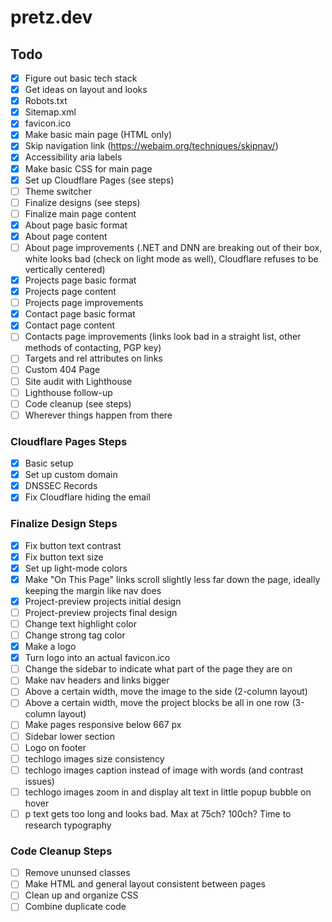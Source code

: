 # pretz.dev

## Todo

- [x] Figure out basic tech stack
- [x] Get ideas on layout and looks
- [x] Robots.txt
- [x] Sitemap.xml
- [x] favicon.ico
- [x] Make basic main page (HTML only)
- [x] Skip navigation link (<https://webaim.org/techniques/skipnav/>)
- [x] Accessibility aria labels
- [x] Make basic CSS for main page
- [x] Set up Cloudflare Pages (see steps)
- [ ] Theme switcher
- [ ] Finalize designs (see steps)
- [ ] Finalize main page content
- [x] About page basic format
- [x] About page content
- [ ] About page improvements (.NET and DNN are breaking out of their box, white looks bad (check on light mode as well), Cloudflare refuses to be vertically centered)
- [x] Projects page basic format
- [x] Projects page content
- [ ] Projects page improvements
- [x] Contact page basic format
- [x] Contact page content
- [ ] Contacts page improvements (links look bad in a straight list, other methods of contacting, PGP key)
- [ ] Targets and rel attributes on links
- [ ] Custom 404 Page
- [ ] Site audit with Lighthouse
- [ ] Lighthouse follow-up
- [ ] Code cleanup (see steps)
- [ ] Wherever things happen from there

### Cloudflare Pages Steps

- [x] Basic setup
- [x] Set up custom domain
- [x] DNSSEC Records
- [x] Fix Cloudflare hiding the email

### Finalize Design Steps

- [x] Fix button text contrast
- [x] Fix button text size
- [x] Set up light-mode colors
- [x] Make "On This Page" links scroll slightly less far down the page, ideally keeping the margin like nav does
- [x] Project-preview projects initial design
- [ ] Project-preview projects final design
- [ ] Change text highlight color
- [ ] Change strong tag color
- [x] Make a logo
- [x] Turn logo into an actual favicon.ico
- [ ] Change the sidebar to indicate what part of the page they are on
- [ ] Make nav headers and links bigger
- [ ] Above a certain width, move the image to the side (2-column layout)
- [ ] Above a certain width, move the project blocks be all in one row (3-column layout)
- [ ] Make pages responsive below 667 px
- [ ] Sidebar lower section
- [ ] Logo on footer
- [ ] techlogo images size consistency
- [ ] techlogo images caption instead of image with words (and contrast issues)
- [ ] techlogo images zoom in and display alt text in little popup bubble on hover
- [ ] p text gets too long and looks bad. Max at 75ch? 100ch? Time to research typography

### Code Cleanup Steps

- [ ] Remove ununsed classes
- [ ] Make HTML and general layout consistent between pages
- [ ] Clean up and organize CSS
- [ ] Combine duplicate code
